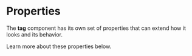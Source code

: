 # Properties

The **tag** component has its own set of properties that can extend how it looks and its behavior. 

Learn more about these properties below.
